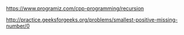 https://www.programiz.com/cpp-programming/recursion

http://practice.geeksforgeeks.org/problems/smallest-positive-missing-number/0

